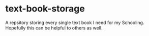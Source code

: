 # text-book-storage
A repsitory storing every single text book I need for my Schooling. Hopefully this can be helpful to others as well.
